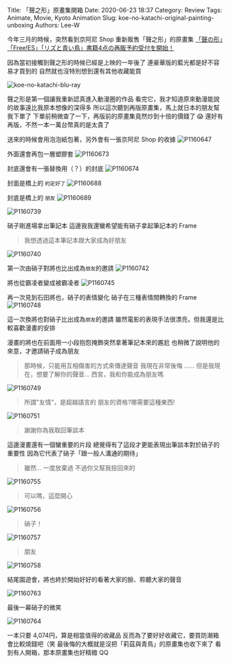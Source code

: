 Title: 「聲之形」原畫集開箱
Date: 2020-06-23 18:37
Category: Review
Tags: Animate, Movie, Kyoto Animation
Slug: koe-no-katachi-original-painting-unboxing
Authors: Lee-W

今年三月的時候，突然看到京阿尼 Shop 重新販售「聲之形」的原畫集
[「聲の形」「Free!ES」「リズと青い鳥」書籍4点の再販予約受付を開始！](http://kyoanishop.com/new/2020-03-19-170228.html)

<!--more-->

因為當初接觸到聲之形的時候已經是上映的一年後了
連豪華版的藍光都是好不容易才買到的
自然就也沒特別想到還有其他收藏能買

![koe-no-katachi-blu-ray]({static}/images/post-images/20200615-koe-no-katachi-original-painting-unboxing/koe-no-katachi-blu-ray.jpg)

聲之形是第一個讓我重新認真進入動漫圈的作品
看完它，我才知道原來動漫能說的故事遠比我原本想像的深得多
所以這次聽到再版原畫集，馬上就日本的朋友幫我下單了
下單前稍微查了一下，再版前的原畫集竟然炒到十倍的價錢了 😱
還好有再版，不然一本一萬台幣真的是太貴了

送來的時候會用泡泡紙包著，另外會有一張京阿尼 Shop 的收據
![P1160647]({static}/images/post-images/20200615-koe-no-katachi-original-painting-unboxing/P1160647.jpeg)

外面還會再包一層塑膠套
 ![P1160673]({static}/images/post-images/20200615-koe-no-katachi-original-painting-unboxing/P1160673.jpeg)

封底還會有一張替換用（？）的封底
![P1160674]({static}/images/post-images/20200615-koe-no-katachi-original-painting-unboxing/P1160674.jpeg)

封面是橋上的 `約定好了`
![P1160688]({static}/images/post-images/20200615-koe-no-katachi-original-painting-unboxing/P1160688.jpeg)

封底是橋上的 `朋友`
![P1160689]({static}/images/post-images/20200615-koe-no-katachi-original-painting-unboxing/P1160689.jpeg)


![P1160739]({static}/images/post-images/20200615-koe-no-katachi-original-painting-unboxing/P1160739.JPG)


硝子剛進場拿出筆記本
這邊我我還蠻希望能有硝子拿起筆記本的 Frame

> 我想透過這本筆記本跟大家成為好朋友

![P1160740]({static}/images/post-images/20200615-koe-no-katachi-original-painting-unboxing/P1160740.JPG)

第一次由硝子對將也比出成為`朋友`的邀請
![P1160742]({static}/images/post-images/20200615-koe-no-katachi-original-painting-unboxing/P1160742.JPG)

將也從霸凌者變成被霸凌者
![P1160745]({static}/images/post-images/20200615-koe-no-katachi-original-painting-unboxing/P1160745.JPG)

再一次見到石田將也，硝子的表情變化
硝子在三種表情間轉換的 Frame
![P1160748]({static}/images/post-images/20200615-koe-no-katachi-original-painting-unboxing/P1160748.JPG)

這一次換將也對硝子比出成為`朋友`的邀請
雖然電影的表現手法很漂亮，但我還是比較喜歡漫畫的安排

漫畫的將也在前面用一小段抱怨掩飾突然拿著筆記本來的尷尬
也稍微了說明他的來意，才邀請硝子成為朋友

> 那時候，只能用互相傷害的方式來傳達聲音
> 我現在非常後悔
> ......
> 但是我現在，想要了解你的聲音...
> 西宮，我和你能成為朋友嗎

![P1160749]({static}/images/post-images/20200615-koe-no-katachi-original-painting-unboxing/P1160749.JPG)

> 所謂"友情"，是超越語言的
> 朋友的資格?哪需要這種東西!

![P1160751]({static}/images/post-images/20200615-koe-no-katachi-original-painting-unboxing/P1160751.JPG)

> 謝謝你為我取回筆談本

這邊漫畫還有一個蠻重要的片段
總覺得有了這段才更能表現出筆談本對於硝子的重要性
因為它代表了硝子「跟一般人溝通的期待」

> 雖然... 一度放棄過
> 不過你又幫我撿回來的

![P1160755]({static}/images/post-images/20200615-koe-no-katachi-original-painting-unboxing/P1160755.JPG)

> 可以嗎，這麼開心

![P1160756]({static}/images/post-images/20200615-koe-no-katachi-original-painting-unboxing/P1160756.JPG)

> 硝子！

![P1160757]({static}/images/post-images/20200615-koe-no-katachi-original-painting-unboxing/P1160757.JPG)

> 朋友

![P1160758]({static}/images/post-images/20200615-koe-no-katachi-original-painting-unboxing/P1160758.JPG)

結尾園遊會，將也終於開始好好的看著大家的臉、聆聽大家的聲音

![P1160763]({static}/images/post-images/20200615-koe-no-katachi-original-painting-unboxing/P1160763.JPG)

最後一幕硝子的微笑

![P1160764]({static}/images/post-images/20200615-koe-no-katachi-original-painting-unboxing/P1160764.JPG)

一本只要 4,074円，算是相當值得的收藏品
反而為了要好好收藏它，要買防潮箱會比較燒錢吧（笑
最後悔的大概就是沒把「莉茲與青鳥」的原畫集也收下來了
看到有人開箱，那本原畫集也好精緻 QQ
